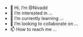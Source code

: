- 👋 Hi, I’m @Nivadd
- 👀 I’m interested in ...
- 🌱 I’m currently learning ...
- 💞️ I’m looking to collaborate on ...
- 📫 How to reach me ...

<!---
Nivadd/Nivadd is a ✨ special ✨ repository because its `README.md` (this file) appears on your GitHub profile.
You can click the Preview link to take a look at your changes.
--->
